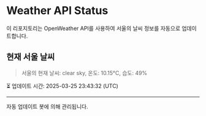 
# Weather API Status

이 리포지토리는 OpenWeather API를 사용하여 서울의 날씨 정보를 자동으로 업데이트합니다.

## 현재 서울 날씨
> 서울의 현재 날씨: clear sky, 온도: 10.15°C, 습도: 49%

⏳ 업데이트 시간: 2025-03-25 23:43:32 (UTC)

---
자동 업데이트 봇에 의해 관리됩니다.
